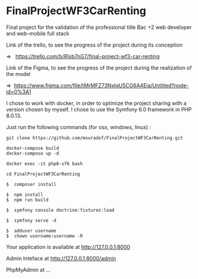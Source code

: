 # FinalProjectWF3CarRenting

Final project for the validation of the professional title Bac +2 web developer and web-mobile full stack 

Link of the trello, to see the progress of the project during its conception 

=> &nbsp;&nbsp;https://trello.com/b/RIsb7nG7/final-project-wf3-car-renting

Link of the Figma, to see the progress of the project during the realization of the model

=>&nbsp;&nbsp;https://www.figma.com/file/tMrMFZ73NxIgU5CG6A4Eja/Untitled?node-id=0%3A1

I chose to work with docker, in order to optimize the project sharing with a version chosen by myself. I chose to use the Symfony 6.0 framework in PHP 8.0.13.

Just run the following commands (for osx, windows, linux) :

```
git clone https://github.com/mouradof/FinalProjectWF3CarRenting.git
```
 
```
docker-compose build
docker-compose up -d
```
```
docker exec -it php8-sf6 bash
```
```
cd FinalProjectWF3CarRenting
```

```
$  composer install
```

```
$  npm install
$  npm run build
```

```
$  symfony console doctrine:fixtures:load
```

```
$  symfony serve -d
```

```
$  adduser username
$  chown username:username -R
```

Your application is available at http://127.0.0.1:8000

Admin Inteface at http://127.0.0.1:8000/admin

PhpMyAdmin at ...
